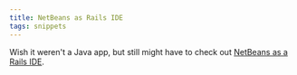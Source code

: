 ```yaml
---
title: NetBeans as Rails IDE
tags: snippets
---
```


Wish it weren't a Java app, but still might have to check out [NetBeans as a Rails IDE](http://lifeonrails.org/2007/8/30/netbeans-the-best-ruby-on-rails-ide 'Life on Rails').
